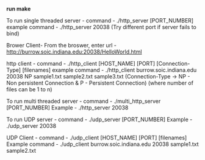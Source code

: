 ****run make****

To run single threaded server -
command -
./http_server [PORT_NUMBER]
    example command -
    ./http_server 20038
    (Try different port if server fails to bind)

Brower Client-
From the broswer,
    enter url - http://burrow.soic.indiana.edu:20038/HelloWorld.html

http client -
command -
 ./http_client [HOST_NAME] [PORT] [Connection-Type] [filenames]
    example command -
    ./http_client burrow.soic.indiana.edu 20038 NP sample1.txt sample2.txt sample3.txt
    (Connection-Type -> NP - Non persistent Connection & P - Persistent Connection)
    (where number of files can be 1 to n)

To run multi threaded server -
command -
 ./multi_http_server [PORT_NUMBER]
    Example -
    ./http_server 20038


To run UDP server -
command -
 ./udp_server [PORT_NUMBER]
    Example -
    ./udp_server 20038

UDP Client -
command -
 ./udp_client [HOST_NAME] [PORT] [filenames]
    Example command -
    ./udp_client burrow.soic.indiana.edu 20038 sample1.txt sample2.txt

